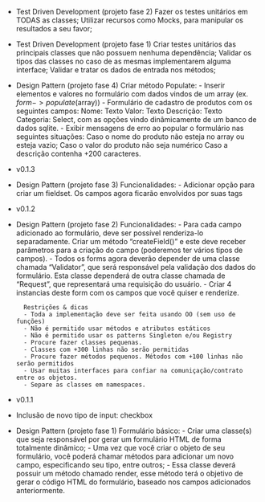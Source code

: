 - Test Driven Development (projeto fase 2)
    Fazer os testes unitários em TODAS as classes;
    Utilizar recursos como Mocks, para manipular os resultados a seu favor;

- Test Driven Development (projeto fase 1)
    Criar testes unitários das principais classes que não possuem nenhuma dependência;
    Validar os tipos das classes no caso de as mesmas implementarem alguma interface;
    Validar e tratar os dados de entrada nos métodos;

- Design Pattern (projeto fase 4)
	Criar método Populate:
		- Inserir elementos e valores no formulário com dados vindos de um array (ex. $form->populate($array))
        - Formulário de cadastro de produtos com os seguintes campos:
                Nome: Texto
                Valor: Texto
                Descrição: Texto
                Categoria: Select, com as opções vindo dinâmicamente de um banco de dados sqlite.
        - Exibir mensagens de erro ao popular o formulário nas seguintes situações:
                Caso o nome do produto não esteja no array ou esteja vazio;
                Caso o valor do produto não seja numérico
                Caso a descrição contenha +200 caracteres.

- v0.1.3
- Design Pattern (projeto fase 3)
	Funcionalidades:
		- Adicionar opção para criar um fieldset. Os campos agora ficarão envolvidos por suas tags

- v0.1.2
- Design Pattern (projeto fase 2)
	Funcionalidades:
		- Para cada campo adicionado ao formulário, deve ser possível renderiza-lo separadamente. Criar um método “createField()” e este deve receber parâmetros para a criação do campo (poderemos ter vários tipos de campos).
        - Todos os forms agora deverão depender de uma classe chamada “Validator”, que será responsável pela validação dos dados do formulário. Esta classe dependerá de outra classe chamada de “Request”, que representará uma requisição do usuário.
        - Criar 4 instancias deste form com os campos que você quiser e renderize.

        Restrições & dicas
        - Toda a implementação deve ser feita usando OO (sem uso de funções)
        - Não é permitido usar métodos e atributos estáticos
        - Não é permitido usar os patterns Singleton e/ou Registry
        - Procure fazer classes pequenas.
        - Classes com +300 linhas não serão permitidas
        - Procure fazer métodos pequenos. Métodos com +100 linhas não serão permitidos
        - Usar muitas interfaces para confiar na comuniçação/contrato entre os objetos.
        - Separe as classes em namespaces.


- v0.1.1
- Inclusão de novo tipo de input: checkbox
- Design Pattern (projeto fase 1)
	Formulário básico:
		- Criar uma classe(s) que seja responsável por gerar um formulário HTML de forma totalmente dinâmico;
		- Uma vez que você criar o objeto de seu formulário, você poderá chamar métodos para adicionar um novo campo, especificando seu tipo, entre outros;
		- Essa classe deverá possuir um método chamado render, esse método terá o objetivo de gerar o código HTML do formulário, baseado nos campos adicionados anteriormente.
